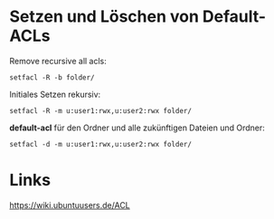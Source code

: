 # Setzen und Löschen von Default-ACLs

Remove recursive all acls:

	setfacl -R -b folder/

Initiales Setzen rekursiv: 

	setfacl -R -m u:user1:rwx,u:user2:rwx folder/

**default-acl** für den Ordner und alle zukünftigen Dateien und Ordner:

	setfacl -d -m u:user1:rwx,u:user2:rwx folder/

# Links

<https://wiki.ubuntuusers.de/ACL>
